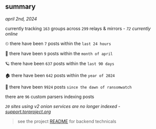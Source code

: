 
## summary
_april 2nd, 2024_

currently tracking `163` groups across `299` relays & mirrors - _`72` currently online_

⏲ there have been `7` posts within the `last 24 hours`

🦈 there have been `9` posts within the `month of april`

🪐 there have been `637` posts within the `last 90 days`

🏚 there have been `642` posts within the `year of 2024`

🦕 there have been `9924` posts `since the dawn of ransomwatch`

there are `96` custom parsers indexing posts

_`20` sites using v2 onion services are no longer indexed - [support.torproject.org](https://support.torproject.org/onionservices/v2-deprecation/)_

> see the project [README](https://github.com/joshhighet/ransomwatch#ransomwatch--) for backend technicals
